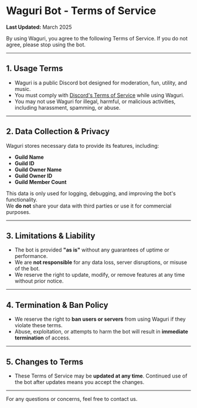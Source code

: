 # **Waguri Bot - Terms of Service**  

**Last Updated:** March 2025  

By using Waguri, you agree to the following Terms of Service. If you do not agree, please stop using the bot.  

---

## **1. Usage Terms**  
- Waguri is a public Discord bot designed for moderation, fun, utility, and music.  
- You must comply with [Discord's Terms of Service](https://discord.com/terms) while using Waguri.  
- You may not use Waguri for illegal, harmful, or malicious activities, including harassment, spamming, or abuse.  

---

## **2. Data Collection & Privacy**  
Waguri stores necessary data to provide its features, including:  

- **Guild Name**  
- **Guild ID**  
- **Guild Owner Name**  
- **Guild Owner ID**  
- **Guild Member Count**  

This data is only used for logging, debugging, and improving the bot's functionality.  
We **do not** share your data with third parties or use it for commercial purposes.  

---

## **3. Limitations & Liability**  
- The bot is provided **"as is"** without any guarantees of uptime or performance.  
- We are **not responsible** for any data loss, server disruptions, or misuse of the bot.  
- We reserve the right to update, modify, or remove features at any time without prior notice.  

---

## **4. Termination & Ban Policy**  
- We reserve the right to **ban users or servers** from using Waguri if they violate these terms.  
- Abuse, exploitation, or attempts to harm the bot will result in **immediate termination** of access.  

---

## **5. Changes to Terms**  
- These Terms of Service may be **updated at any time**. Continued use of the bot after updates means you accept the changes.  

---

For any questions or concerns, feel free to contact us.  
